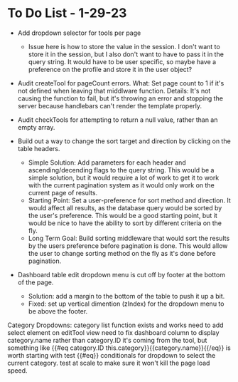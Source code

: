 # To Do List - 1-29-23

- Add dropdown selector for tools per page
  - Issue here is how to store the value in the session.  I don't want to store it in the session, but I also don't want to have to pass it in the query string. It would have to be user specific, so maybe have a preference on the profile and store it in the user object?
- Audit createTool for pageCount errors.
    What: Set page count to 1 if it's not defined when leaving that middlware function.
    Details: It's not causing the function to fail, but it's throwing an error and stopping the server because handlebars can't render the template properly.
- Audit checkTools for attempting to return a null value, rather than an empty array.

- Build out a way to change the sort target and direction by clicking on the table headers.
    - Simple Solution: Add parameters for each header and ascending/decending flags to the query string.  This would be a simple solution, but it would require a lot of work to get it to work with the current pagination system as it would only work on the current page of results.
  - Starting Point: Set a user-preference for sort method and direction. It would affect all results, as the database query would be sorted by the user's preference.  This would be a good starting point, but it would be nice to have the ability to sort by different criteria on the fly.
  - Long Term Goal: Build sorting middleware that would sort the results by the users preference before pagination is done. This would allow the user to change sorting method on the fly as it's done before pagination.

- Dashboard table edit dropdown menu is cut off by footer at the bottom of the page.
  - Solution: add a margin to the bottom of the table to push it up a bit.
  - Fixed: set up vertical dimention (zIndex) for the dropdown menu to be above the footer.

Category Dropdowns:
  category list function exists and works
  need to add select element on editTool view
  need to fix dashboard column to display category.name rather than category.ID
    it's coming from the tool, but something like {{#eq category.ID this.category}}{{category.name}}{{/eq}} is worth starting with
  test {{#eq}} conditionals for dropdown to select the current category.
  test at scale to make sure it won't kill the page load speed.
